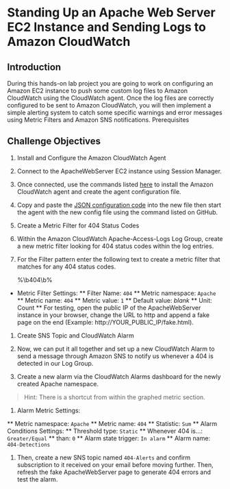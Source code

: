 # Standing Up an Apache Web Server EC2 Instance and Sending Logs to Amazon CloudWatch

## Introduction
During this hands-on lab project you are going to work on configuring an Amazon EC2 instance to push some custom log files to Amazon CloudWatch using the CloudWatch agent. Once the log files are correctly configured to be sent to Amazon CloudWatch, you will then implement a simple alerting system to catch some specific warnings and error messages using Metric Filters and Amazon SNS notifications.
Prerequisites

## Challenge Objectives
1. Install and Configure the Amazon CloudWatch Agent
1. Connect to the ApacheWebServer EC2 instance using Session Manager.

1. Once connected, use the commands listed [here](commands/README.md) to install the Amazon CloudWatch agent and create the agent configuration file.

1. Copy and paste the [JSON configuration code](configs/cloudwatch-agent-config.json) into the new file then start the agent with the new config file using the command listed on GitHub.

1. Create a Metric Filter for 404 Status Codes
1. Within the Amazon CloudWatch Apache-Access-Logs Log Group, create a new metric filter looking for 404 status codes within the log entries.

1. For the Filter pattern enter the following text to create a metric filter that matches for any 404 status codes.

    %\b404\b%

* Metric Filter Settings:
** Filter Name: `404`
** Metric namespace: `Apache`
** Metric name: `404`
** Metric value: `1`
** Default value: _blank_
** Unit: Count
** For testing, open the public IP of the ApacheWebServer instance in your browser, change the URL to http and append a fake page on the end (Example: http://YOUR_PUBLIC_IP/fake.html).

1. Create SNS Topic and CloudWatch Alarm
1. Now, we can put it all together and set up a new CloudWatch Alarm to send a message through Amazon SNS to notify us whenever a 404 is detected in our Log Group.

1. Create a new alarm via the CloudWatch Alarms dashboard for the newly created Apache namespace.

> Hint: There is a shortcut from within the graphed metric section.

1. Alarm Metric Settings:

** Metric namespace: `Apache`
** Metric name: `404`
** Statistic: `Sum`
** Alarm Conditions Settings:
** Threshold type: `Static`
** Whenever 404 is...: `Greater/Equal`
** than: `0`
** Alarm state trigger: `In alarm`
** Alarm name: `404-Detections`

1. Then, create a new SNS topic named `404-Alerts` and confirm subscription to it received on your email before moving further. Then, refresh the fake ApacheWebServer page to generate 404 errors and test the alarm.
